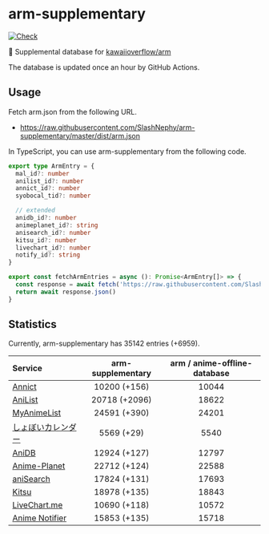 # arm-supplementary

[![Check](https://github.com/SlashNephy/arm-supplementary/actions/workflows/check-node.yml/badge.svg)](https://github.com/SlashNephy/arm-supplementary/actions/workflows/check-node.yml)

💊 Supplemental database for [kawaiioverflow/arm](https://github.com/kawaiioverflow/arm)

The database is updated once an hour by GitHub Actions.

## Usage

Fetch arm.json from the following URL.

- https://raw.githubusercontent.com/SlashNephy/arm-supplementary/master/dist/arm.json

In TypeScript, you can use arm-supplementary from the following code.

```TypeScript
export type ArmEntry = {
  mal_id?: number
  anilist_id?: number
  annict_id?: number
  syobocal_tid?: number

  // extended
  anidb_id?: number
  animeplanet_id?: string
  anisearch_id?: number
  kitsu_id?: number
  livechart_id?: number
  notify_id?: string
}

export const fetchArmEntries = async (): Promise<ArmEntry[]> => {
  const response = await fetch('https://raw.githubusercontent.com/SlashNephy/arm-supplementary/master/dist/arm.json')
  return await response.json()
}
```

## Statistics

Currently, arm-supplementary has 35142 entries (+6959).

| Service                                     | arm-supplementary | arm / anime-offline-database |
| :------------------------------------------ | :---------------: | :--------------------------: |
| [Annict](https://annict.com)                |   10200 (+156)    |            10044             |
| [AniList](https://anilist.co)               |   20718 (+2096)   |            18622             |
| [MyAnimeList](https://myanimelist.net)      |   24591 (+390)    |            24201             |
| [しょぼいカレンダー](https://cal.syoboi.jp) |    5569 (+29)     |             5540             |
| [AniDB](https://anidb.net)                  |   12924 (+127)    |            12797             |
| [Anime-Planet](https://anime-planet.com)    |   22712 (+124)    |            22588             |
| [aniSearch](https://anisearch.com)          |   17824 (+131)    |            17693             |
| [Kitsu](https://kitsu.io)                   |   18978 (+135)    |            18843             |
| [LiveChart.me](https://livechart.me)        |   10690 (+118)    |            10572             |
| [Anime Notifier](https://notify.moe)        |   15853 (+135)    |            15718             |
